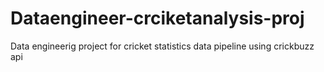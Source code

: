# Dataengineer-crciketanalysis-proj
Data engineerig project for cricket statistics data pipeline using  crickbuzz api 
